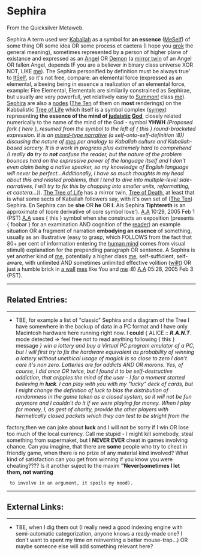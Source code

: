 
# Sephira

From the Quicksilver Metaweb.

 Sephira 
A term used wer [Kaballah](/kaballah) as a symbol for **an essence** ([MeSelf](/meself)) of some thing OR some idea OR some process et caetera (I hope you [grok](/grok) the general meaning), sometimes represented by a person of higher plane of existance and expressed as an [Angel](/) OR [Demon](/) (a [mirror twin](/) of an Angel OR fallen Angel, depends IF you are a believer in binary class universe XOR NOT, LIKE [me](/me)). The Sephira personified by definition must be always true' to [ItSelf](/itself), so it's not free, compare: an elemental force (expressed as an elemental, a beeing being in essence a realization of an elemental force, example: Fire Elemental, Elementals are similarily constrained as Sephirae, but usually are very powerfull, yet relatively easy to [Summon!](/summon) class [me](/me)). [Sephira](/sephira) are also a [nodes](/nodes) ([The Ten](/the-ten) of them on **most** renderings) on the Kabbalistic [Tree of Life](/tree-of-life) which itself is a symbol complex ([symex](/symex)) representing **the essence of the mind of [judaistic](/judaism) [God](/god)**, closely related numerically to the name of the mind of the God - symbol **YHWH** *(Proposed fork { here }, resumed from the symbol to the left of { this } round-bracketed expression. It is an [mixed-type narrative](/mixed-type-narrative) (a self-onto-self-definition :8)) discusing the nature of [mes](/me) per analogy to Kaballah culture and Kaballah-based sorcery. It is a work in progress plus extremely hard to comprehend (I really **do** try to **not** confuse the reader, but the nature of the problem bounces hard on the expressive power of the language itself and I don't even claim being a native speaker, so my knowledge of English language will never be perfect...Additionally, I have so much thoughts in my head about this and related problems, that I tend to dive into multiple-level side-narratives, I will try to fix this by chopping into smaller units, reformatting, et caetera...))*. [The Tree of Life](/the-tree-of-life) has a mirror twin, [Tree of Death](/tree-of-death), at least that is what some sects of Kaballah followers say, with it's own set of ([The Ten](/the-ten)) Sephira. En Sephira can be **she** OR **he** OR **I**. Ais Sephira **Tiphtereth** is an approximate of (core derivative of core symbol love'). [A.A](/user-agquarx) 10:29, 2005 Feb 1 (PST) [A.A](/user-agquarx) uses { this } symbol when she constructs an exposition (presents { foobar } for an examination AND cognition of the [reader](/reader)) an example situation OR a fragment of narration **embodying an essence** of something, usually as an illustrative (easy to grasp, which FOLLOWS from the fact that 80+ per cent of information entering the [human mind](/human-mind) comes from visual stimuli) explanation for the prepending paragraph OR sentence. A Sephira is yet another kind of [me](/me), potentially a higher class [me](/me), self-sufficient, self-aware, with unlimited AND sometimes unlimited effective volition ([willt](/willt)) OR just a humble brick in [a wall](/) [mes](/me) like You and [me](/me) :8) [A.A](/user-agquarx) 05:28, 2005 Feb 3 (PST).



---


## Related Entries:




---



* TBE, for example a list of "classic" Sephira and a diagram of the Tree I have somewhere in the backup of data in a PC format and I have only Macintosh hardware here running right now. I **could** { ALICE :: ***R.A.N.T***. mode detected => feel free not to read anything following { this } message *} win a lottery and buy a Virtual PC program emulator of a PC, but I will first try to fix the hardware equivalent as probability of winning a lottery without unethical usage of magick is so close to zero I don't care it's non zero. Lotteries are for addicts AND OR morons. Yes, of course, I did once OR twice, but I found it to be self-destructive addiction, that cripples the mind of the user - I for a moment started believing in **luck**. I can play with you with my "lucky" deck of cards, but I might change the definition of luck to bias the distribution of randomness in the game taken as a closed system, so it will not be fun anymore and I couldn't do it if we were playing for money. When I play for money, I, as gest of charity, provide the other players with hermetically closed packets which they can test to be stright from the*

factory,then we can joke about **luck** and I will not be sorry if I win OR lose too much of the local currency. Call me stupid - I might kill somebody, steal something from supermaket, but I **NEVER EVER** cheat in games involving chance. Can you imagine, that there are **some** people who try to cheat in friendly game, when there is no prize of any material kind involved? What kind of satisfaction can you get from winning if you know you were cheating???? Is it another suject to the maxim **"Never(sometimes I let them, not wanting**

```
 to involve in an argument, it spoils my mood).

```



---


## External Links:




---



* TBE, when I dig them out (I really need a good indexing engine with semi-automatic categorization, anyone knows a ready-made one? I don't want to spent my time on reinventing a better mouse-trap...) OR maybe someone else will add something relevant here?
